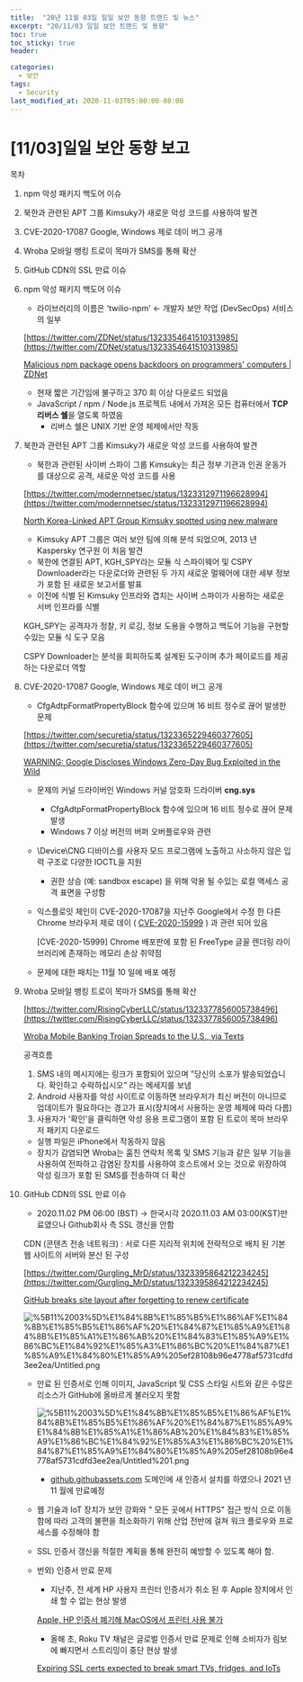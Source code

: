 ```yaml
---
title:  "20년 11월 03일 일일 보안 동향 트랜드 및 뉴스"
excerpt: "20/11/03 일일 보안 트랜드 및 동향"
toc: true
toc_sticky: true
header:

categories:
  - 보안
tags:
  - Security
last_modified_at: 2020-11-03T05:00:00-08:00
---
```



# [11/03]일일 보안 동향 보고

목차

1. npm 악성 패키지 백도어 이슈
2. 북한과 관련된 APT 그룹 Kimsuky가 새로운 악성 코드를 사용하여 발견
3. CVE-2020-17087 Google, Windows 제로 데이 버그 공개
4. Wroba 모바일 뱅킹 트로이 목마가 SMS를 통해 확산
5. GitHub CDN의 SSL 만료 이슈

1. npm 악성 패키지 백도어 이슈
    - 라이브러리의 이름은 'twilio-npm' ← 개발자 보안 작업 (DevSecOps) 서비스의 일부

    [https://twitter.com/ZDNet/status/1323354641510313985](https://twitter.com/ZDNet/status/1323354641510313985)

    [Malicious npm package opens backdoors on programmers' computers | ZDNet](https://www.zdnet.com/article/malicious-npm-package-opens-backdoors-on-programmers-computers/)

    - 현재 짧은 기간임에 불구하고 370 회 이상 다운로드 되었음
    - JavaScript / npm / Node.js 프로젝트 내에서 가져온 모든 컴퓨터에서 **TCP 리버스 쉘**을 열도록 하였음
        - 리버스 쉘은 UNIX 기반 운영 체제에서만 작동

2. 북한과 관련된 APT 그룹 Kimsuky가 새로운 악성 코드를 사용하여 발견
    - 북한과 관련된 사이버 스파이 그룹 Kimsuky는 최근 정부 기관과 인권 운동가를 대상으로 공격, 새로운 악성 코드를 사용

    [https://twitter.com/modernnetsec/status/1323312971196628994](https://twitter.com/modernnetsec/status/1323312971196628994)

    [North Korea-Linked APT Group Kimsuky spotted using new malware](https://modernnetsec.io/north-korea-linked-apt-group-kimsuky-spotted-using-new-malware/)

    - Kimsuky APT 그룹은 여러 보안 팀에 의해 분석 되었으며, 2013 년 Kaspersky 연구원 이 처음 발견
    - 북한에 연결된 APT, KGH_SPY라는 모듈 식 스파이웨어 및 CSPY Downloader라는 다운로더와 관련된 두 가지 새로운 멀웨어에 대한 세부 정보가 포함 된 새로운 보고서를 발표
    - 이전에 식별 된 Kimsuky 인프라와 겹치는 사이버 스파이가 사용하는 새로운 서버 인프라를 식별

    KGH_SPY는 공격자가 정찰, 키 로깅, 정보 도용을 수행하고 백도어 기능을 구현할 수있는 모듈 식 도구 모음

    CSPY Downloader는 분석을 회피하도록 설계된 도구이며 추가 페이로드를 제공하는 다운로더 역할

3. CVE-2020-17087 Google, Windows 제로 데이 버그 공개
    - CfgAdtpFormatPropertyBlock 함수에 있으며 16 비트 정수로 끊어 발생한 문제

    [https://twitter.com/securetia/status/1323365229460377605](https://twitter.com/securetia/status/1323365229460377605)

    [WARNING: Google Discloses Windows Zero-Day Bug Exploited in the Wild](https://thehackernews.com/2020/11/warning-google-discloses-windows-zero.html?m=1#click=https://t.co/tgtxsM9N2u)

    - 문제의 커널 드라이버인 Windows 커널 암호화 드라이버 **cng.sys**
        - CfgAdtpFormatPropertyBlock 함수에 있으며 16 비트 정수로 끊어 문제 발생
        - Windows 7 이상 버전의 버퍼 오버플로우와 관련
    - \Device\CNG 디바이스를 사용자 모드 프로그램에 노출하고 사소하지 않은 입력 구조로 다양한 IOCTL을 지원
        - 권한 상승 (예: sandbox escape) 을 위해 악용 될 수있는 로컬 액세스 공격 표면을 구성함
    - 익스플로잇 체인이 CVE-2020-17087을 지난주 Google에서 수정 한 다른 Chrome 브라우저 제로 데이 ( [CVE-2020-15999](https://twitter.com/benhawkes/status/1318640422571266048?ref_src=twsrc%5Etfw%7Ctwcamp%5Etweetembed%7Ctwterm%5E1318640422571266048%7Ctwgr%5Eshare_3&ref_url=https%3A%2F%2Fcybersecuritynews.com%2Fnew-chrome-0-day-bug%2F) ) 과 관련 되어 있음

        [CVE-2020-15999] Chrome 배포판에 포함 된 FreeType 글꼴 렌더링 라이브러리에 존재하는 메모리 손상 취약점

    - 문제에 대한 패치는 11월 10 일에 배포 예정

4. Wroba 모바일 뱅킹 트로이 목마가 SMS를 통해 확산

    [https://twitter.com/RisingCyberLLC/status/1323377856005738496](https://twitter.com/RisingCyberLLC/status/1323377856005738496)

    [Wroba Mobile Banking Trojan Spreads to the U.S., via Texts](https://threatpost.com/wroba-mobile-banking-trojan-spreads-us/160785/?utm_content=buffer27177&utm_medium=social&utm_source=twitter.com&utm_campaign=buffer)

    공격흐름 

    1. SMS 내의 메시지에는 링크가 포함되어 있으며 "당신의 소포가 발송되었습니다. 확인하고 수락하십시오” 라는 메세지를 보냄
    2. Android 사용자를 악성 사이트로 이동하면 브라우저가 최신 버전이 아니므로 업데이트가 필요하다는 경고가 표시(장치에서 사용하는 운영 체제에 따라 다름)
    3. 사용자가 '확인'을 클릭하면 악성 응용 프로그램이 포함 된 트로이 목마 브라우저 패키지 다운로드

    - 실행 파일은 iPhone에서 작동하지 않음
    - 장치가 감염되면 Wroba는 훔친 연락처 목록 및 SMS 기능과 같은 일부 기능을 사용하여 전파하고 감염된 장치를 사용하여 호스트에서 오는 것으로 위장하여 악성 링크가 포함 된 SMS를 전송하여 더 확산

5. GitHub CDN의 SSL 만료 이슈
    - 2020.11.02  PM 06:00 (BST)  → 한국시각 2020.11.03 AM 03:00(KST)만료였으나 Github회사 측 SSL 갱신을 안함

    CDN (콘텐츠 전송 네트워크) : 서로 다른 지리적 위치에 전략적으로 배치 된 기본 웹 사이트의 서버와 분산 된 구성

    [https://twitter.com/Gurgling_MrD/status/1323395864212234245](https://twitter.com/Gurgling_MrD/status/1323395864212234245)

    [GitHub breaks site layout after forgetting to renew certificate](https://www.bleepingcomputer.com/news/security/github-breaks-site-layout-after-forgetting-to-renew-certificate/)

    ![%5B11%2003%5D%E1%84%8B%E1%85%B5%E1%86%AF%E1%84%8B%E1%85%B5%E1%86%AF%20%E1%84%87%E1%85%A9%E1%84%8B%E1%85%A1%E1%86%AB%20%E1%84%83%E1%85%A9%E1%86%BC%E1%84%92%E1%85%A3%E1%86%BC%20%E1%84%87%E1%85%A9%E1%84%80%E1%85%A9%205ef28108b96e4778af5731cdfd3ee2ea/Untitled.png](%5B11%2003%5D%E1%84%8B%E1%85%B5%E1%86%AF%E1%84%8B%E1%85%B5%E1%86%AF%20%E1%84%87%E1%85%A9%E1%84%8B%E1%85%A1%E1%86%AB%20%E1%84%83%E1%85%A9%E1%86%BC%E1%84%92%E1%85%A3%E1%86%BC%20%E1%84%87%E1%85%A9%E1%84%80%E1%85%A9%205ef28108b96e4778af5731cdfd3ee2ea/Untitled.png)

    - 만료 된 인증서로 인해 이미지, JavaScript 및 CSS 스타일 시트와 같은 수많은 리소스가 GitHub에 올바르게 불러오지 못함

        ![%5B11%2003%5D%E1%84%8B%E1%85%B5%E1%86%AF%E1%84%8B%E1%85%B5%E1%86%AF%20%E1%84%87%E1%85%A9%E1%84%8B%E1%85%A1%E1%86%AB%20%E1%84%83%E1%85%A9%E1%86%BC%E1%84%92%E1%85%A3%E1%86%BC%20%E1%84%87%E1%85%A9%E1%84%80%E1%85%A9%205ef28108b96e4778af5731cdfd3ee2ea/Untitled%201.png](%5B11%2003%5D%E1%84%8B%E1%85%B5%E1%86%AF%E1%84%8B%E1%85%B5%E1%86%AF%20%E1%84%87%E1%85%A9%E1%84%8B%E1%85%A1%E1%86%AB%20%E1%84%83%E1%85%A9%E1%86%BC%E1%84%92%E1%85%A3%E1%86%BC%20%E1%84%87%E1%85%A9%E1%84%80%E1%85%A9%205ef28108b96e4778af5731cdfd3ee2ea/Untitled%201.png)

        - [github.githubassets.com](http://github.githubassets.com/) 도메인에 새 인증서 설치를 하였으나 2021 년 11 월에 만료예정

    - 웹 기술과 IoT 장치가 보안 강화와 " 모든 곳에서 HTTPS" 접근 방식 으로 이동함에 따라 고객의 불편을 최소화하기 위해 산업 전반에 걸쳐 워크 플로우와 프로세스를 수정해야 함
    - SSL 인증서 갱신을 적절한 계획을 통해 완전히 예방할 수 있도록 해야 함.

    - 번외) 인증서 만료 문제
        - 지난주, 전 세계 HP 사용자 프린터 인증서가 취소 된 후 Apple 장치에서 인쇄 할 수 없는 현상 발생

        [Apple, HP 인증서 폐기해 MacOS에서 프린터 사용 불가](https://blog.alyac.co.kr/3335)

        - 올해 초, Roku TV 채널은 글로벌 인증서 만료 문제로 인해 소비자가 림보에 빠지면서 스트리밍이 중단 현상 발생

        [Expiring SSL certs expected to break smart TVs, fridges, and IoTs](https://www.bleepingcomputer.com/news/security/expiring-ssl-certs-expected-to-break-smart-tvs-fridges-and-iots/)